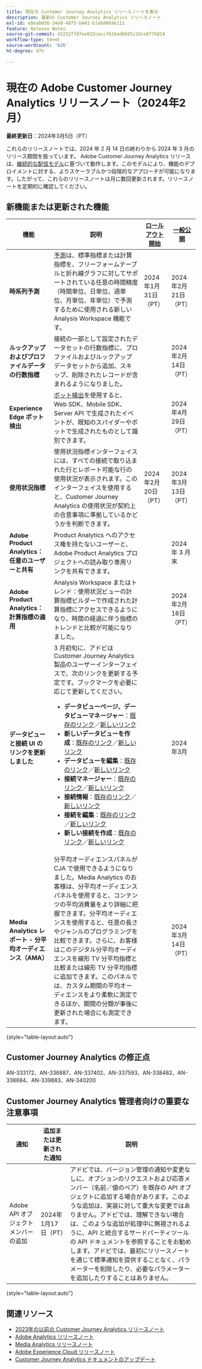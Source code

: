 ```yaml
---
title: 現在の Customer Journey Analytics リリースノートを表示
description: 最新の Customer Journey Analytics リリースノート
exl-id: e8eab856-34e0-4875-b441-b1e680b9e111
feature: Release Notes
source-git-commit: 42232ff87ee822ceccf624ad8655c2dce8776814
workflow-type: tm+mt
source-wordcount: '626'
ht-degree: 97%

---
```


# 現在の Adobe Customer Journey Analytics リリースノート（2024年2月）

**最終更新日**：2024年3月5日（PT）

これらのリリースノートでは、2024 年 2 月 14 日の終わりから 2024 年 3 月のリリース期間を扱っています。 Adobe Customer Journey Analytics リリースは、[継続的な配信モデル](releases.md)に基づいて動作します。このモデルにより、機能のデプロイメントに対する、よりスケーラブルかつ段階的なアプローチが可能になります。したがって、これらのリリースノートは月に数回更新されます。リリースノートを定期的に確認してください。

## 新機能または更新された機能

| 機能 | 説明 | [ロールアウト開始](releases.md) | [一般公開](releases.md) |
| ----------- | ---------- | ------- | ---- |
| **時系列予測** | [予測](../analysis-workspace/c-forecast/forecasting.md)は、標準指標または計算指標を、フリーフォームテーブルと折れ線グラフに対してサポートされている任意の時間精度（時間単位、日単位、週単位、月単位、年単位）で予測するために使用される新しい Analysis Workspace 機能です。 | 2024年1月31日（PT） | 2024年2月21日（PT） |
| **ルックアップおよびプロファイルデータの行数指標** | 接続の一部として設定されたデータセットの行数指標に、プロファイルおよびルックアップデータセットから追加、スキップ、削除されたレコードが含まれるようになりました。 |  | 2024年2月14日（PT） |
| **Experience Edge ボット検出** | [ボット検出](https://experienceleague.adobe.com/docs/experience-platform/datastreams/bot-detection.html?lang=ja)を使用すると、Web SDK、Mobile SDK、Server API で生成されたイベントが、既知のスパイダーやボットで生成されたものとして識別できます。 | | 2024年4月29日（PT） |
| **使用状況指標** | 使用状況指標インターフェイスには、すべての接続で取り込まれた行とレポート可能な行の使用状況が表示されます。このインターフェイスを使用すると、Customer Journey Analytics の使用状況が契約上の合意事項に準拠しているかどうかを判断できます。 | 2024年2月20日（PT） | 2024年3月13日（PT） |
| **Adobe Product Analytics：任意のユーザーと共有** | Product Analytics へのアクセス権を持たないユーザーと、Adobe Product Analytics プロジェクトへの読み取り専用リンクを共有できます。 |  | 2024 年 3 月末 |
| **Adobe Product Analytics：計算指標の適用** | Analysis Workspace またはトレンド：使用状況ビューの計算指標ビルダーで作成された計算指標にアクセスできるようになり、時間の経過に伴う指標のトレンドと比較が可能になりました。 |  | 2024年2月16日（PT） |
| **データビューと接続 UI のリンクを更新しました** | 3 月初旬に、アドビは Customer Journey Analytics 製品のユーザーインターフェイスで、次のリンクを更新する予定です。ブックマークを必要に応じて更新してください。<ul><li>**データビューページ、データビューマネージャー**：[既存のリンク](https://experience.adobe.com/#/@aresstagevalidationco/platform/analytics/#/dataViewsCJA/manager)／[新しいリンク](https://experience.adobe.com/#/@org/platform/analytics/#/apps/data-management/data-views)</li><li>**新しいデータビューを作成**：[既存のリンク](https://experience.adobe.com/#/@aresstagevalidationco/platform/analytics/#/dataViewsCJA/new)／[新しいリンク](https://experience.adobe.com/#/@org/platform/analytics/#/apps/data-management/data-views/new)</li><li>**データビューを編集**：[既存のリンク](https://experience.adobe.com/#/@aresstagevalidationco/platform/analytics/#/dataViewsCJA/edit/dv_65b9f6eba2c6554743236e88)／[新しいリンク](https://experience.adobe.com/#/@aresemeavalidationco/platform/analytics/#/apps/data-management/data-views/dv_62fde2e158324f2803c9e5d6/edit)</li><li>**接続マネージャー**：[既存のリンク](https://experience.adobe.com/#/@aresstagevalidationco/platform/analytics/#/connections2/manager)／[新しいリンク](https://experience.adobe.com/#/@org/platform/analytics/#/apps/data-management/connections)</li><li>**接続情報**：[既存のリンク](https://experience.adobe.com/#/@aresstagevalidationco/platform/analytics/#/connections2/view/dg_66749c92-784b-45bb-b114-e9e8377a2fc1)／[新しいリンク](https://experience.adobe.com/#/@org/platform/analytics/#/apps/data-management/connections/dg_a2b297a6-9220-440d-a403-ee8fbf627cd8)</li><li>**接続を編集**：[既存のリンク](https://experience.adobe.com/#/@aresstagevalidationco/platform/analytics/#/connections2/edit/dg_66749c92-784b-45bb-b114-e9e8377a2fc1)／[新しいリンク](https://experience.adobe.com/#/@org/platform/analytics/#/apps/data-management/connections/dg_a2b297a6-9220-440d-a403-ee8fbf627cd8/edit)</li><li>**新しい接続を作成**：[既存のリンク](https://experience.adobe.com/#/@aresstagevalidationco/platform/analytics/#/connections2/new)／[新しいリンク](https://experience.adobe.com/#/@org/platform/analytics/#/apps/data-management/connections/new/edit)</li></ul> |  | 2024年3月 |
| **Media Analytics レポート - 分平均オーディエンス（AMA）** | 分平均オーディエンスパネルが CJA で使用できるようになりました。Media Analytics のお客様は、分平均オーディエンスパネルを使用すると、コンテンツの平均消費量をより詳細に把握できます。分平均オーディエンスを使用すると、任意の長さやジャンルのプログラミングを比較できます。さらに、お客様はこのデジタル分平均オーディエンスを線形 TV 分平均指標と比較または線形 TV 分平均指標に追加できます。このパネルでは、カスタム期間の平均オーディエンスをより柔軟に測定できるほか、期間の分類が事後に更新された場合にも測定できます。 |  | 2024年3月14日（PT） |

{style="table-layout:auto"}

## Customer Journey Analytics の修正点

AN-333172、AN-336887、AN-337402、AN-337593、AN-338482、AN-338684、AN-339883、AN-340200

## Customer Journey Analytics 管理者向けの重要な注意事項

| 通知 | 追加または更新された通知 | 説明 |
| --- | --- | --- |
| Adobe API オブジェクトメンバーの追加 | 2024年1月17日（PT） | アドビでは、バージョン管理の通知や変更なしに、オプションのリクエストおよび応答メンバー（名前／値のペア）を既存の API オブジェクトに追加する場合があります。このような追加は、実装に対して重大な変更ではありません。アドビでは、理解できない場合は、このような追加が処理中に無視されるように、API と統合するサードパーティツールの API ドキュメントを参照することをお勧めします。アドビでは、最初にリリースノートを通じて標準通知を提供することなく、パラメーターを削除したり、必要なパラメーターを追加したりすることはありません。 |

{style="table-layout:auto"}

## 関連リソース

* [2023年の以前の Customer Journey Analytics リリースノート](/help/release-notes/2023.md)
* [Adobe Analytics リリースノート](https://experienceleague.adobe.com/docs/analytics/release-notes/latest.html?lang=ja)
* [Media Analytics リリースノート](https://experienceleague.adobe.com/docs/media-analytics/using/additional-resources/release-notes.html?lang=ja)
* [Adobe Experience Cloud リリースノート](https://experienceleague.adobe.com/docs/release-notes/experience-cloud/current.html?lang=ja)
* [Customer Journey Analytics ドキュメントのアップデート](/help/release-notes/doc-changes.md)
